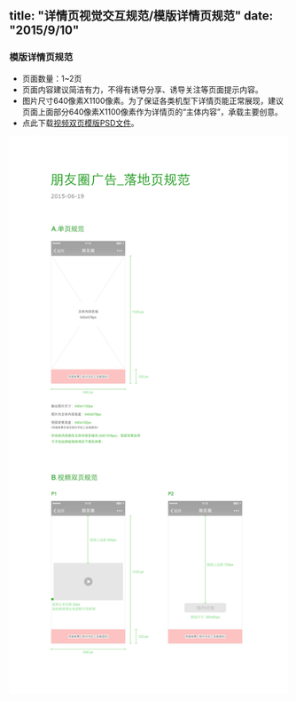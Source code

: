 title: "详情页视觉交互规范/模版详情页规范"
date: "2015/9/10"
---


### 模版详情页规范

* 页面数量：1~2页
* 页面内容建议简洁有力，不得有诱导分享、诱导关注等页面提示内容。
* 图片尺寸640像素X1100像素。为了保证各类机型下详情页能正常展现，建议页面上面部分640像素X1100像素作为详情页的“主体内容”，承载主要创意。
* 点此下载[视频双页模版PSD文件](files/template-image-psd.zip)。

![](images/2-3-1.jpg)